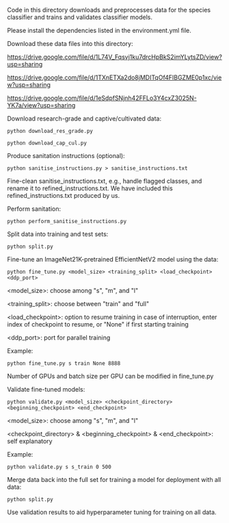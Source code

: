 Code in this directory downloads and preprocesses data for the species classifier and trains and validates classifier models.

Please install the dependencies listed in the environment.yml file.

Download these data files into this directory:

https://drive.google.com/file/d/1L74V_Fqsvj1ku7drcHpBkS2imYLytsZD/view?usp=sharing

https://drive.google.com/file/d/1TXnETXa2do8jMDITqOf4FIBGZME0p1xc/view?usp=sharing

https://drive.google.com/file/d/1eSdpfSNjnh42FFLo3Y4cxZ3025N-YK7a/view?usp=sharing

Download research-grade and captive/cultivated data:

```
python download_res_grade.py
```

```
python download_cap_cul.py
```

Produce sanitation instructions (optional):

```
python sanitise_instructions.py > sanitise_instructions.txt
```

Fine-clean sanitise_instructions.txt, e.g., handle flagged classes, and rename it to refined_instructions.txt. We have included this refined_instructions.txt produced by us.

Perform sanitation:

```
python perform_sanitise_instructions.py
```

Split data into training and test sets:

```
python split.py
```

Fine-tune an ImageNet21K-pretrained EfficientNetV2 model using the data:

```
python fine_tune.py <model_size> <training_split> <load_checkpoint> <ddp_port>
```

<model_size>: choose among "s", "m", and "l"

<training_split>: choose between "train" and "full"

<load_checkpoint>: option to resume training in case of interruption, enter index of checkpoint to resume, or "None" if first starting training

<ddp_port>: port for parallel training

Example:

```
python fine_tune.py s train None 8888
```

Number of GPUs and batch size per GPU can be modified in fine_tune.py

Validate fine-tuned models:

```
python validate.py <model_size> <checkpoint_directory> <beginning_checkpoint> <end_checkpoint>
```

<model_size>: choose among "s", "m", and "l"

<checkpoint_directory> & <beginning_checkpoint> & <end_checkpoint>: self explanatory

Example:

```
python validate.py s s_train 0 500
```

Merge data back into the full set for training a model for deployment with all data:

```
python split.py
```

Use validation results to aid hyperparameter tuning for training on all data.
